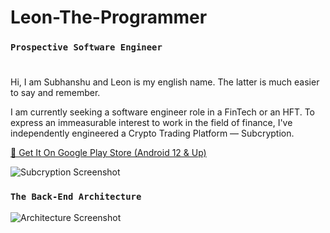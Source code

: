 # Leon-The-Programmer

### `Prospective Software Engineer`

#
Hi, I am Subhanshu and Leon is my english name. The latter is much easier to say and remember.

I am currently seeking a software engineer role in a FinTech or an HFT.
To express an immeasurable interest to work in the field of finance, I've independently engineered a Crypto Trading Platform — Subcryption.

[📱 Get It On Google Play Store (Android 12 & Up)](https://play.google.com/store/apps/details?id=com.lymann_alpha.subcryption)

![Subcryption Screenshot](https://drive.google.com/uc?export=view&id=1nE7T8nWtuJBx3AzFsUdafeVmo_7Z1bMZ)

### `The Back-End Architecture`

![Architecture Screenshot](https://drive.google.com/uc?export=view&id=1ismKfvG6yxYIzBWYba-SSmAlY_bZ6vI0)
